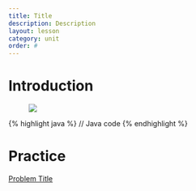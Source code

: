 ```yaml
---
title: Title
description: Description
layout: lesson
category: unit
order: #
---
```


# Introduction
<figure>
	<img src="/assets/cpt/diagrams/image.png">
</figure>

{% highlight java %}
// Java code
{% endhighlight %}

# Practice
[Problem Title](https://example.com)
